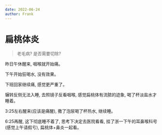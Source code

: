 ```yaml
---
date: 2022-06-24
author: Frank
---
```


# 扁桃体炎

> 老毛病? 是否需要切除?

昨日午休醒来, 咽喉就开始痛。

下午开始狂喝水, 没有效果。

下班回家继续痛, 感觉更严重了。

辗转反侧无法入睡, 去照镜子反看咽喉, 感觉扁桃体有流脓的迹象, 喝了杯淡盐水才睡着。

3:25左右醒来(应该是痛醒), 撒了泡尿喝了杯热水, 继续睡。

6:25再醒, 这下彻底睡不着了, 思考下决定去医院看看, 挂了浙一下午的耳鼻喉科号(感觉上午请假亏), 扁桃体+鼻炎一起看。

